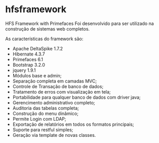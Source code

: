 # hfsframework
HFS Framework with Primefaces
Foi desenvolvido para ser utilizado na construção de sistemas web completos.

As características do framework são:

- Apache DeltaSpike 1.7.2
- Hibernate 4.3.7
- Primefaces 6.1
- Bootstrap 3.2.0
- jquery 1.9.1
- Módulos base e admin;
- Separação completa em camadas MVC;
- Controle de Transação de banco de dados;
- Tratamento de erros com visualização em tela;
- Portabilidade para qualquer banco de dados com driver java;
- Gerencimento administrativo completo;
- Auditoria das tabelas completa;
- Construção do menu dinâmico;
- Permite Login com LDAP;
- Exportação de relatórios em todos os formatos principais;
- Suporte para restful simples;
- Geração via template de novas classes.
